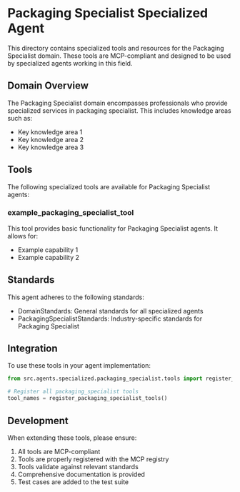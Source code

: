 # Packaging Specialist Specialized Agent

This directory contains specialized tools and resources for the Packaging Specialist domain. These tools are MCP-compliant and designed to be used by specialized agents working in this field.

## Domain Overview

The Packaging Specialist domain encompasses professionals who provide specialized services in packaging specialist. This includes knowledge areas such as:

- Key knowledge area 1
- Key knowledge area 2
- Key knowledge area 3

## Tools

The following specialized tools are available for Packaging Specialist agents:

### example_packaging_specialist_tool

This tool provides basic functionality for Packaging Specialist agents. It allows for:

- Example capability 1
- Example capability 2

## Standards

This agent adheres to the following standards:

- DomainStandards: General standards for all specialized agents
- PackagingSpecialistStandards: Industry-specific standards for Packaging Specialist

## Integration

To use these tools in your agent implementation:

```python
from src.agents.specialized.packaging_specialist.tools import register_packaging_specialist_tools

# Register all packaging_specialist tools
tool_names = register_packaging_specialist_tools()
```

## Development

When extending these tools, please ensure:

1. All tools are MCP-compliant
2. Tools are properly registered with the MCP registry
3. Tools validate against relevant standards
4. Comprehensive documentation is provided
5. Test cases are added to the test suite
